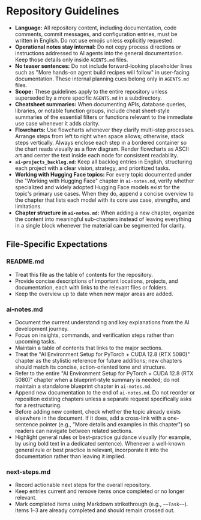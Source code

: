 # Repository Guidelines

- **Language:** All repository content, including documentation, code comments, commit messages, and configuration entries, must be written in English. Do not use emojis unless explicitly requested.
- **Operational notes stay internal:** Do not copy process directions or instructions addressed to AI agents into the general documentation. Keep those details only inside `AGENTS.md` files.
- **No teaser sentences:** Do not include forward-looking placeholder lines such as "More hands-on agent build recipes will follow" in user-facing documentation. These internal planning cues belong only in `AGENTS.md` files.
- **Scope:** These guidelines apply to the entire repository unless superseded by a more specific `AGENTS.md` in a subdirectory.
- **Cheatsheet summaries:** When documenting APIs, database queries, libraries, or notable function groups, include cheat sheet-style summaries of the essential filters or functions relevant to the immediate use case whenever it adds clarity.
- **Flowcharts:** Use flowcharts whenever they clarify multi-step processes. Arrange steps from left to right when space allows; otherwise, stack steps vertically. Always enclose each step in a bordered container so the chart reads visually as a flow diagram. Render flowcharts as ASCII art and center the text inside each node for consistent readability.
- **`ai-projects_backlog.md`:** Keep all backlog entries in English, structuring each project with a clear vision, strategy, and prioritized tasks.
- **Working with Hugging Face topics:** For every topic documented under the "Working with Hugging Face" chapter in `ai-notes.md`, verify whether specialized and widely adopted Hugging Face models exist for the topic's primary use cases. When they do, append a concise overview to the chapter that lists each model with its core use case, strengths, and limitations.
- **Chapter structure in `ai-notes.md`:** When adding a new chapter, organize the content into meaningful sub-chapters instead of leaving everything in a single block whenever the material can be segmented for clarity.

## File-Specific Expectations

### README.md
- Treat this file as the table of contents for the repository.
- Provide concise descriptions of important locations, projects, and documentation, each with links to the relevant files or folders.
- Keep the overview up to date when new major areas are added.

### ai-notes.md
- Document the current understanding and key explanations from the AI development journey.
- Focus on insights, commands, and verification steps rather than upcoming tasks.
- Maintain a table of contents that links to the major sections.
- Treat the "AI Environment Setup for PyTorch + CUDA 12.8 (RTX 5080)" chapter as the stylistic reference for future additions; new chapters should match its concise, action-oriented tone and structure.
- Refer to the entire "AI Environment Setup for PyTorch + CUDA 12.8 (RTX 5080)" chapter when a blueprint-style summary is needed; do not maintain a standalone blueprint chapter in `ai-notes.md`.
- Append new documentation to the end of `ai-notes.md`. Do not reorder or reposition existing chapters unless a separate request specifically asks for a restructuring.
- Before adding new content, check whether the topic already exists elsewhere in the document. If it does, add a cross-link with a one-sentence pointer (e.g., "More details and examples in this chapter") so readers can navigate between related sections.
- Highlight general rules or best-practice guidance visually (for example, by using bold text in a dedicated sentence). Whenever a well-known general rule or best practice is relevant, incorporate it into the documentation rather than leaving it implied.

### next-steps.md
- Record actionable next steps for the overall repository.
- Keep entries current and remove items once completed or no longer relevant.
- Mark completed items using Markdown strikethrough (e.g., `~~Task~~`). Items 1–3 are already completed and should remain crossed out.
